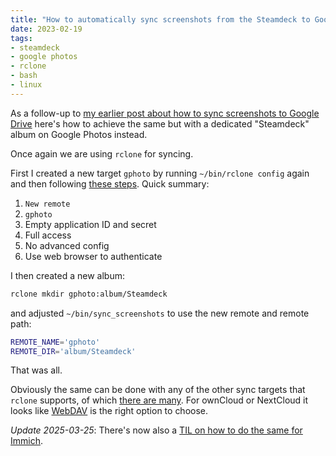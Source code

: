 ```yaml
---
title: "How to automatically sync screenshots from the Steamdeck to Google Photos"
date: 2023-02-19
tags:
- steamdeck
- google photos
- rclone
- bash
- linux
---
```


As a follow-up to [my earlier post about how to sync screenshots to Google Drive](/til/how-to-automatically-sync-screenshots-from-the-steamdeck-to-google-drive/) here's how to achieve the same but with a dedicated "Steamdeck" album on Google Photos instead.

Once again we are using `rclone` for syncing.

First I created a new target `gphoto` by running `~/bin/rclone config` again and then following [these steps](https://rclone.org/googlephotos/). Quick summary:

1. `New remote`
2. `gphoto`
3. Empty application ID and secret
4. Full access
5. No advanced config
6. Use web browser to authenticate

I then created a new album:

```bash
rclone mkdir gphoto:album/Steamdeck
```

and adjusted `~/bin/sync_screenshots` to use the new remote and remote path:

```bash
REMOTE_NAME='gphoto'
REMOTE_DIR='album/Steamdeck'
```

That was all.

Obviously the same can be done with any of the other sync targets that `rclone` supports, of which [there are many](https://rclone.org/overview/). For ownCloud or NextCloud it looks like [WebDAV](https://rclone.org/webdav/) is the right option to choose.

*Update 2025-03-25*: There's now also a [TIL on how to do the same for Immich](/til/how-to-automatically-sync-screenshots-from-the-steamdeck-to-immich/).
